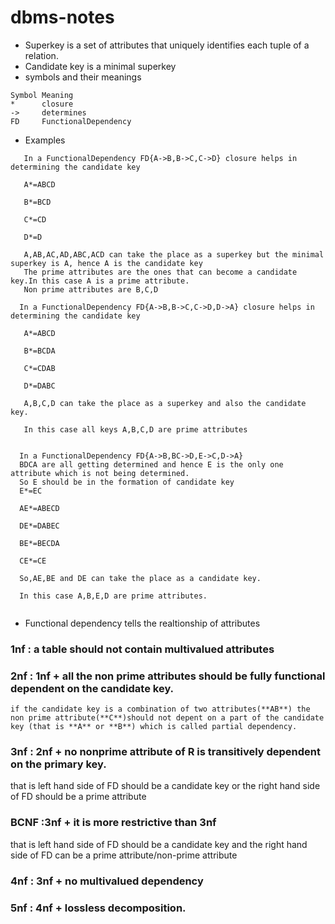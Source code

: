 # dbms-notes
- Superkey is a set of attributes that uniquely identifies each tuple of a relation.
- Candidate key is a minimal superkey
- symbols and their meanings
```
Symbol Meaning
*      closure
->     determines
FD     FunctionalDependency

```
- Examples
``` 
   In a FunctionalDependency FD{A->B,B->C,C->D} closure helps in determining the candidate key 

   A*=ABCD
 
   B*=BCD
 
   C*=CD
 
   D*=D
 
   A,AB,AC,AD,ABC,ACD can take the place as a superkey but the minimal superkey is A, hence A is the candidate key 
   The prime attributes are the ones that can become a candidate key.In this case A is a prime attribute.
   Non prime attributes are B,C,D
  ```
 ```
   In a FunctionalDependency FD{A->B,B->C,C->D,D->A} closure helps in determining the candidate key 

    A*=ABCD
 
    B*=BCDA
  
    C*=CDAB
 
    D*=DABC
 
    A,B,C,D can take the place as a superkey and also the candidate key.
    
    In this case all keys A,B,C,D are prime attributes
   
```
 ```
   In a FunctionalDependency FD{A->B,BC->D,E->C,D->A} 
   BDCA are all getting determined and hence E is the only one attribute which is not being determined.
   So E should be in the formation of candidate key
   E*=EC
   
   AE*=ABECD
   
   DE*=DABEC
   
   BE*=BECDA
   
   CE*=CE
   
   So,AE,BE and DE can take the place as a candidate key.
    
   In this case A,B,E,D are prime attributes.
   
```
- Functional dependency tells the realtionship of attributes
### 1nf : a table should not contain multivalued attributes
### 2nf : 1nf + all the non prime attributes should be fully functional dependent on the candidate key.
```
if the candidate key is a combination of two attributes(**AB**) the non prime attribute(**C**)should not depent on a part of the candidate key (that is **A** or **B**) which is called partial dependency.
```
### 3nf : 2nf + no nonprime attribute of R is transitively dependent on the primary key.

that is left hand side of FD should be a candidate key or the right hand side of FD should be a prime attribute

### BCNF :3nf + it is more restrictive than 3nf 

that is left hand side of FD should be a candidate key and the right hand side of FD can be a prime attribute/non-prime attribute
### 4nf : 3nf + no multivalued dependency

### 5nf : 4nf + lossless decomposition.

